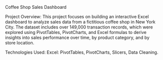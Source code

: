 Coffee Shop Sales Dashboard

Project Overview:
This project focuses on building an interactive Excel dashboard to analyze sales data from a fictitious coffee shop in New York City. 
The dataset includes over 149,000 transaction records, which were explored using PivotTables, PivotCharts, and Excel formulas to derive 
insights into sales performance over time, by product category, and by store location.

Technologies Used:
Excel: PivotTables, PivotCharts, Slicers, Data Cleaning.
